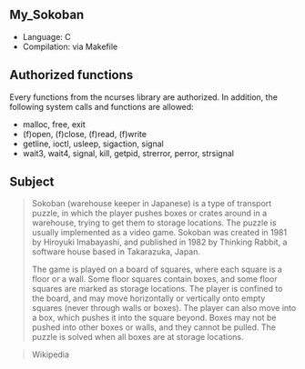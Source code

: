 ## My_Sokoban
* Language: C
* Compilation: via Makefile

## Authorized functions
Every functions from the ncurses library are authorized. In addition, the following system calls and functions are allowed:

* malloc, free, exit
* (f)open, (f)close, (f)read, (f)write
* getline, ioctl, usleep, sigaction, signal
* wait3, wait4, signal, kill, getpid, strerror, perror, strsignal

## Subject
> Sokoban (warehouse keeper in Japanese) is a type of transport puzzle, in which the player pushes boxes or crates around in a warehouse, trying to get them to storage locations. The puzzle is usually implemented as a video game. Sokoban was created in 1981 by Hiroyuki Imabayashi, and published in 1982 by Thinking Rabbit, a software house based in Takarazuka, Japan.
>
> The game is played on a board of squares, where each square is a floor or a wall. Some floor squares contain boxes, and some floor squares are marked as storage locations. The player is confined to the board, and may move horizontally or vertically onto empty squares (never through walls or boxes). The player can also move into a box, which pushes it into the square beyond. Boxes may not be pushed into other boxes or walls, and they cannot be pulled. The puzzle is solved when all boxes are at storage locations.

> Wikipedia
